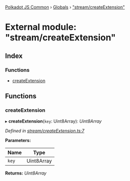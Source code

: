 [Polkadot JS Common](../README.md) › [Globals](../globals.md) › ["stream/createExtension"](_stream_createextension_.md)

# External module: "stream/createExtension"

## Index

### Functions

* [createExtension](_stream_createextension_.md#createextension)

## Functions

###  createExtension

▸ **createExtension**(`key`: Uint8Array): *Uint8Array*

*Defined in [stream/createExtension.ts:7](https://github.com/polkadot-js/common/blob/d108970d/packages/trie-codec/src/stream/createExtension.ts#L7)*

**Parameters:**

Name | Type |
------ | ------ |
`key` | Uint8Array |

**Returns:** *Uint8Array*

